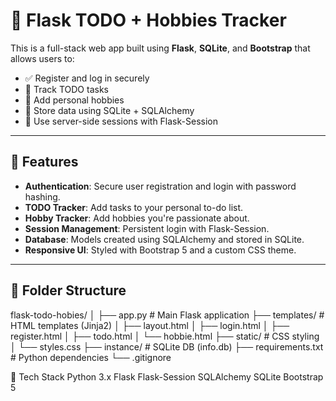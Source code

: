 # 📝 Flask TODO + Hobbies Tracker

This is a full-stack web app built using **Flask**, **SQLite**, and **Bootstrap** that allows users to:

- ✅ Register and log in securely
- 🧠 Track TODO tasks
- 🎯 Add personal hobbies
- 📂 Store data using SQLite + SQLAlchemy
- 💾 Use server-side sessions with Flask-Session

---

## 🚀 Features

- **Authentication**: Secure user registration and login with password hashing.
- **TODO Tracker**: Add tasks to your personal to-do list.
- **Hobby Tracker**: Add hobbies you're passionate about.
- **Session Management**: Persistent login with Flask-Session.
- **Database**: Models created using SQLAlchemy and stored in SQLite.
- **Responsive UI**: Styled with Bootstrap 5 and a custom CSS theme.

---

## 📂 Folder Structure

flask-todo-hobies/
│
├── app.py # Main Flask application
├── templates/ # HTML templates (Jinja2)
│ ├── layout.html
│ ├── login.html
│ ├── register.html
│ ├── todo.html
│ └── hobbie.html
├── static/ # CSS styling
│ └── styles.css
├── instance/ # SQLite DB (info.db)
├── requirements.txt # Python dependencies
└── .gitignore

🧠 Tech Stack
Python 3.x
Flask
Flask-Session
SQLAlchemy
SQLite
Bootstrap 5
